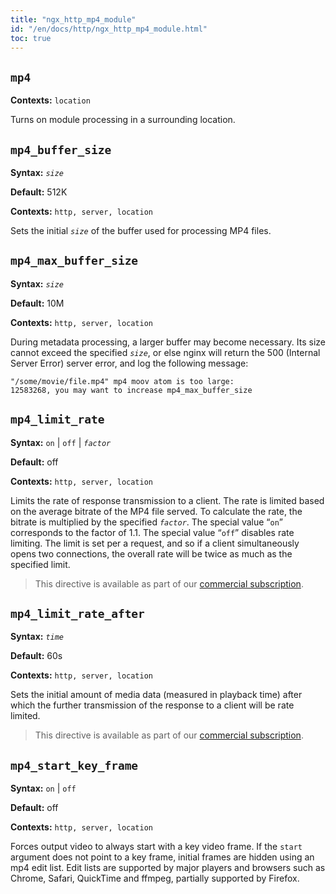 ```yaml
---
title: "ngx_http_mp4_module"
id: "/en/docs/http/ngx_http_mp4_module.html"
toc: true
---
```


## `mp4`

**Contexts:** `location`

Turns on module processing in a surrounding location.

## `mp4_buffer_size`

**Syntax:** *`size`*

**Default:** 512K

**Contexts:** `http, server, location`

Sets the initial *`size`* of the buffer used for
processing MP4 files.

## `mp4_max_buffer_size`

**Syntax:** *`size`*

**Default:** 10M

**Contexts:** `http, server, location`

During metadata processing, a larger buffer may become necessary.
Its size cannot exceed the specified *`size`*,
or else nginx will return the
500 (Internal Server Error) server error,
and log the following message:
```
"/some/movie/file.mp4" mp4 moov atom is too large:
12583268, you may want to increase mp4_max_buffer_size
```

## `mp4_limit_rate`

**Syntax:** `on` | `off` | *`factor`*

**Default:** off

**Contexts:** `http, server, location`

Limits the rate of response transmission to a client.
The rate is limited based on the average bitrate of the
MP4 file served.
To calculate the rate, the bitrate is multiplied by the specified
*`factor`*.
The special value “`on`” corresponds to the factor of 1.1.
The special value “`off`” disables rate limiting.
The limit is set per a request, and so if a client simultaneously opens
two connections, the overall rate will be twice as much
as the specified limit.

> This directive is available as part of our
> [commercial subscription](https://nginx.com/products/).

## `mp4_limit_rate_after`

**Syntax:** *`time`*

**Default:** 60s

**Contexts:** `http, server, location`

Sets the initial amount of media data (measured in playback time)
after which the further transmission of the response to a client
will be rate limited.

> This directive is available as part of our
> [commercial subscription](https://nginx.com/products/).

## `mp4_start_key_frame`

**Syntax:** `on` | `off`

**Default:** off

**Contexts:** `http, server, location`

Forces output video to always start with a key video frame.
If the `start` argument does not point to a key frame,
initial frames are hidden using an mp4 edit list.
Edit lists are supported by major players and browsers such as
Chrome, Safari, QuickTime and ffmpeg,
partially supported by Firefox.

